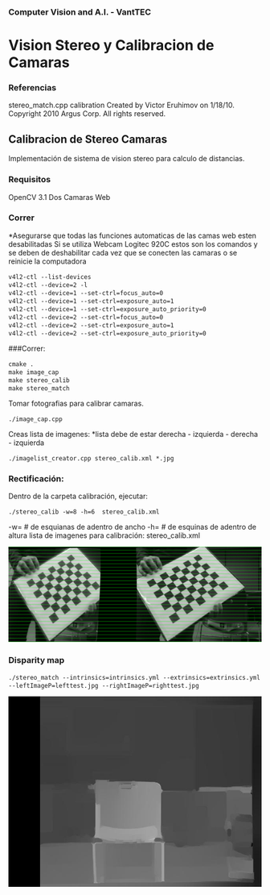 ### Computer Vision and A.I. - VantTEC

# Vision Stereo y Calibracion de Camaras

### Referencias

 stereo_match.cpp
 calibration
 Created by Victor  Eruhimov on 1/18/10.
 Copyright 2010 Argus Corp. All rights reserved.

## Calibracion de Stereo Camaras

Implementación de sistema de vision stereo para calculo de distancias.

### Requisitos

OpenCV 3.1
Dos Camaras Web

### Correr
*Asegurarse que todas las funciones automaticas de las camas web esten desabilitadas
Si se utiliza Webcam Logitec 920C estos son los comandos y se deben de deshabilitar cada vez que se conecten las camaras o se reinicie la computadora
```
v4l2-ctl --list-devices 
v4l2-ctl --device=2 -l
v4l2-ctl --device=1 --set-ctrl=focus_auto=0
v4l2-ctl --device=1 --set-ctrl=exposure_auto=1
v4l2-ctl --device=1 --set-ctrl=exposure_auto_priority=0
v4l2-ctl --device=2 --set-ctrl=focus_auto=0
v4l2-ctl --device=2 --set-ctrl=exposure_auto=1
v4l2-ctl --device=2 --set-ctrl=exposure_auto_priority=0
```
###Correr:
```
cmake .
make image_cap
make stereo_calib
make stereo_match
```

Tomar fotografias para calibrar camaras. 
```
./image_cap.cpp
```
Creas lista de imagenes:
*lista debe de estar derecha - izquierda - derecha - izquierda
```
./imagelist_creator.cpp stereo_calib.xml *.jpg
```

### Rectificación:
Dentro de la carpeta calibración, ejecutar:
```
./stereo_calib -w=8 -h=6  stereo_calib.xml
```
-w= # de esquianas de adentro de ancho
-h= # de esquinas de adentro de altura
lista de imagenes para calibración: stereo_calib.xml

<p align="center"><img src="./readme/rectified.png" /> </p>


### Disparity map
```
./stereo_match --intrinsics=intrinsics.yml --extrinsics=extrinsics.yml --leftImageP=lefttest.jpg --rightImageP=righttest.jpg
```
<p align="center"><img src="./readme/disparity.jpg" /> </p>



